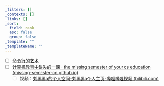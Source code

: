 ```yaml
---
_filters: []
_contexts: []
_links: []
_sort:
  field: rank
  asc: false
  group: false
_template: ""
_templateName: ""
---
```

- [ ] [命令行的艺术](https://github.com/jlevy/the-art-of-command-line/blob/master/README-zh.md)
- [ ] [计算机教育中缺失的一课 · the missing semester of your cs education (missing-semester-cn.github.io)](https://missing-semester-cn.github.io/)
	- [ ] 视频：[刘黑黑a的个人空间-刘黑黑a个人主页-哔哩哔哩视频 (bilibili.com)](https://space.bilibili.com/518734451)
